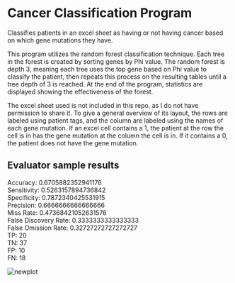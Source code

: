 # Cancer Classification Program
Classifies patients in an excel sheet as having or not having cancer based on which gene mutations they have.

This program utilizes the random forest classification technique. Each tree in the forest is created by sorting genes by Phi value. The random forest is depth 3, meaning each tree uses the top gene based on Phi value to classify the patient, then repeats this process on the resulting tables until a tree depth of 3 is reached. At the end of the program, statistics are displayed showing the effectiveness of the forest.

The excel sheet used is not included in this repo, as I do not have permission to share it. To give a general overview of its layout, the rows are labeled using patient tags, and the column are labeled using the names of each gene mutation. If an excel cell contains a 1, the patient at the row the cell is in has the gene mutation at the column the cell is in. If it contains a 0, the patient does not have the gene mutation.

## Evaluator sample results
Accuracy:  0.6705882352941176<br>
Sensitivity:  0.5263157894736842<br>
Specificity:  0.7872340425531915<br>
Precision:  0.6666666666666666<br>
Miss Rate:  0.47368421052631576<br>
False Discovery Rate:  0.3333333333333333<br>
False Omission Rate:  0.32727272727272727<br>
TP:  20<br>
TN:  37<br>
FP:  10<br>
FN:  18<br>

![newplot](https://user-images.githubusercontent.com/54725373/208223010-90f23ae0-595f-437a-bf5e-9772f959a4f1.png)
